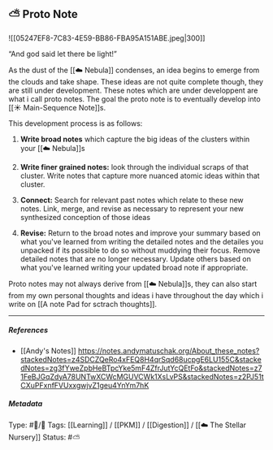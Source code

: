 ## ⛅️ Proto Note 

![[05247EF8-7C83-4E59-BB86-FBA95A151ABE.jpeg|300]]

“And god said let there be light!”

As the dust of the  [[☁️ Nebula]] condenses, an idea begins to emerge from the clouds and take shape. These ideas are not quite complete though, they are still under development. These notes which are under developpent are what i call proto notes. The goal the proto note is to eventually develop into [[☀️ Main-Sequence Note]]s.

This development process is as follows:

1. **Write broad notes** which capture the big ideas of the clusters within your [[☁️ Nebula]]s

2. **Write finer grained notes:** look through the individual scraps of that cluster. Write notes that capture more nuanced atomic ideas within that cluster.

3. **Connect:** Search for relevant past notes which relate to these new notes. Link, merge,  and revise as necessary to represent your new synthesized conception of those ideas

4. **Revise:** Return to the broad notes and improve your summary based on what you've learned from writing the detailed notes and the detailes you unpacked if its possible to do so without muddying their focus. Remove detailed notes that are no longer necessary. Update others based on what you've learned writing your updated broad note if appropriate.

Proto notes may not always derive from [[☁️ Nebula]]s, they can also start from my own personal thoughts and ideas i have throughout the day which i write on [[A note Pad for sctrach thoughts]]. 

___

##### References

- [[Andy's Notes]]
  https://notes.andymatuschak.org/About_these_notes?stackedNotes=z4SDCZQeRo4xFEQ8H4qrSqd68ucpgE6LU155C&stackedNotes=zg3fYweZpbHeBTpcYke5mF4ZfrJutYcQEtFo&stackedNotes=z71FeBJGqZdyA78UNTwXCWcMGUVCWk1XsLvPS&stackedNotes=z2PJ51tCXuPFxnfFVUxxgwjvZ1geu4YnYm7hK

##### Metadata
Type: #🔵/🔵 
Tags: [[Learning]] / [[PKM]] / [[Digestion]] / [[☁️ The Stellar Nursery]]
Status: #⛅️ 